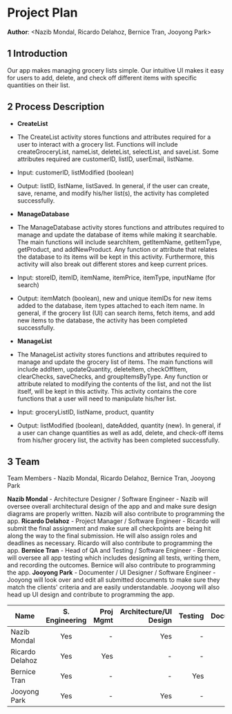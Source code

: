 # Project Plan

**Author**: \<Nazib Mondal, Ricardo Delahoz, Bernice Tran, Jooyong Park>

## 1 Introduction
Our app makes managing grocery lists simple. Our intuitive UI makes it easy for users to add, delete, and check off different items with specific quantities on their list.


## 2 Process Description
- **CreateList**
- The CreateList activity stores functions and attributes required for a user to interact with a grocery list. Functions will include createGroceryList, nameList, deleteList, selectList, and saveList. Some attributes required are customerID, listID, userEmail, listName. 
- Input: customerID, listModified (boolean)
- Output: listID, listName, listSaved. In general, if the user can create, save, rename, and modify his/her list(s), the activity has completed successfully.


- **ManageDatabase**
- The ManageDatabase activity stores functions and attributes required to manage and update the database of items while making it searchable. The main functions will include searchItem, getItemName, getItemType, getProduct, and addNewProduct. Any function or attribute that relates the database to its items will be kept in this activity. Furthermore, this activity will also break out different stores and keep current prices. 
- Input: storeID, itemID, itemName, itemPrice, itemType, inputName (for search)
- Output: itemMatch (boolean), new and unique itemIDs for new items added to the database, item types attached to each item name. In general, if the grocery list (UI) can search items, fetch items, and add new items to the database, the activity has been completed successfully. 

- **ManageList**
- The ManageList activity stores functions and attributes required to manage and update the grocery list of items. The main functions will include addItem, updateQuantity, deleteItem, checkOffItem, clearChecks, saveChecks, and groupItemsByType. Any function or attribute related to modifying the contents of the list, and not the list itself, will be kept in this activity. This activity contains the core functions that a user will need to manipulate his/her list. 
- Input: groceryListID, listName, product, quantity
- Output: listModified (boolean), dateAdded, quantity (new). In general, if a user can change quantities as well as add, delete, and check-off items from his/her grocery list, the activity has been completed successfully.  



## 3 Team
Team Members - Nazib Mondal, Ricardo Delahoz, Bernice Tran, Jooyong Park

**Nazib Mondal** -  Architecture Designer / Software Engineer  - Nazib will oversee overall architectural design of the app and and make sure design diagrams are properly written. Nazib will also contribute to programming the app. 
**Ricardo Delahoz** - Project Manager / Software Engineer  - Ricardo will submit the final assignment and make sure all checkpoints are being hit along the way to the final submission. He will also assign roles and deadlines as necessary. Ricardo will also contribute to programming the app. 
**Bernice Tran** - Head of QA and Testing / Software Engineer - Bernice will oversee all app testing which includes designing all tests, writing them, and recording the outcomes. Bernice will also contribute to programming the app. 
**Jooyong Park** - Documenter / UI Designer / Software Engineer - Jooyong will look over and edit all submitted documents to make sure they match the clients' criteria and are easily understandable. Jooyong will also head up UI design and contribute to programming the app. 

| Name          | S. Engineering           | Proj Mgmt  | Architecture/UI Design        | Testing           | Documentation |
| ------------- |:-------------:| -----:|-----:|-----:|-----:|
| Nazib Mondal |Yes| - | Yes| - | -| 
| Ricardo Delahoz   |Yes| Yes | -| - | -| 
| Bernice Tran    |Yes| - | - | Yes | -| 
| Jooyong Park |Yes| - | Yes| - | Yes| 
